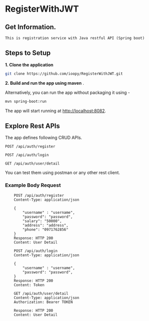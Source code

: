 # RegisterWithJWT

## Get Information. 
    This is registration service with Java restful API (Spring boot)

## Steps to Setup

**1. Clone the application**

```bash
git clone https://github.com/ioopy/RegisterWithJWT.git
```

**2. Build and run the app using maven**
.

Alternatively, you can run the app without packaging it using -

```bash
mvn spring-boot:run
```

The app will start running at <http://localhost:8082>.

## Explore Rest APIs

The app defines following CRUD APIs.

    POST /api/auth/register
    
    POST /api/auth/login
    
    GET /api/auth/user/detail

You can test them using postman or any other rest client.

### Example Body Request
```
    POST /api/auth/register
    Content-Type: application/json

    {
        "username" : "username",
        "password": "password",
        "salary": "50000",
        "address": "address",
        "phone": "0971762856"
    }
    Response: HTTP 200
    Content: User Detail 
```
```
    POST /api/auth/login
    Content-Type: application/json

    {
        "username" : "username",
        "password": "password",
    }
    Response: HTTP 200
    Content: Token
```
```
    GET /api/auth/user/detail
    Content-Type: application/json
    Authorization: Bearer TOKEN

    Response: HTTP 200
    Content: User Detail
```
